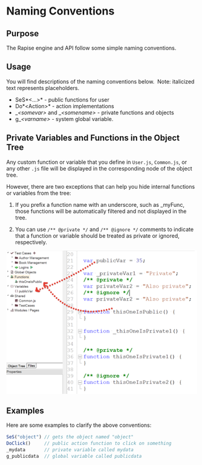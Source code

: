 # Naming Conventions

## Purpose

The Rapise engine and API follow some simple naming conventions.

## Usage

You will find descriptions of the naming conventions below.  Note: italicized text represents placeholders.

- SeS*&lt;...&gt;* - public functions for user
- Do*&lt;Action&gt;* - action implementations
- \_*&lt;somevar&gt;* and \_*&lt;somename&gt;* - private functions and objects
- g\_*&lt;varname&gt;* - system global variable.

## Private Variables and Functions in the Object Tree

Any custom function or variable that you define in `User.js`, `Common.js`, or any other `.js` file will be displayed in the corresponding node of the object tree.

However, there are two exceptions that can help you hide internal functions or variables from the tree:

1. If you prefix a function name with an underscore, such as _myFunc, those functions will be automatically filtered and not displayed in the tree.

2. You can use `/** @private */` and `/** @ignore */` comments to indicate that a function or variable should be treated as private or ignored, respectively.

![Public and Private](./img/naming_conventions_private_functions.png)

## Examples

Here are some examples to clarify the above conventions:

```javascript
SeS("object") // gets the object named "object"
DoClick()     // public action function to click on something
_mydata       // private variable called mydata
g_publicdata  // global variable called publicdata
```
